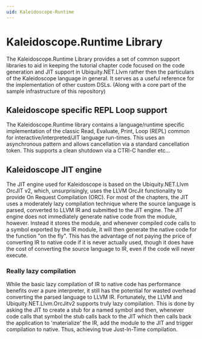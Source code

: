 ```yaml
---
uid: Kaleidoscope-Runtime
---
```


# Kaleidoscope.Runtime Library
The Kaleidoscope.Runtime Library provides a set of common support libraries to aid in keeping the
tutorial chapter code focused on the code generation and JIT support in Ubiquity.NET.Llvm rather then the
particulars of the Kaleidoscope language in general. It serves as a useful reference for the implementation
of other custom DSLs. (Along with a core part of the sample infrastructure of this repository)

## Kaleidoscope specific REPL Loop support
The Kaleidoscope.Runtime library contains a language/runtime specific implementation of the classic Read,
Evaluate, Print, Loop (REPL) common for interactive/interpreted/JIT language run-times. This uses an
asynchronous pattern and allows cancellation via a standard cancellation token. This supports a clean shutdown
via a CTRl-C handler etc...

## Kaleidoscope JIT engine
The JIT engine used for Kaleidoscope is based on the Ubiquity.NET.Llvm OrcJIT v2, which, unsurprisingly, uses
the LLVM OrcJit functionality to provide On Request Compilation (ORC). For most of the chapters, the JIT uses
a moderately lazy compilation technique where the source language is parsed, converted to LLVM IR and submitted
to the JIT engine. The JIT engine does not immediately generate native code from the module, however. Instead
it stores the module, and whenever compiled code calls to a symbol exported by the IR module, it will then
generate the native code for the function "on the fly". This has the advantage of not paying the price of
converting IR to native code if it is never actually used, though it does have the cost of converting the
source language to IR, even if the code will never execute.

### Really lazy compilation
While the basic lazy compilation of IR to native code has performance benefits over a pure interpreter, it
still has the potential for wasted overhead converting the parsed language to LLVM IR. Fortunately, the LLVM
and Ubiquity.NET.Llvm.OrcJitv2 supports truly lazy compilation. This is done by asking the JIT to create a
stub for a named symbol and then, whenever code calls that symbol the stub calls back to the JIT which then
calls back the application to 'materialize' the IR, add the module to the JIT and trigger compilation to
native. Thus, achieving true Just-In-Time compilation.
